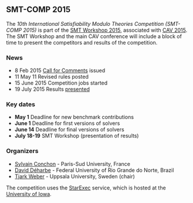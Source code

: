 ## SMT-COMP 2015

The <i>10th International Satisfiability Modulo Theories Competition
(SMT-COMP 2015)</i> is part of
the <a href="http://smt2015.csl.sri.com/">SMT Workshop 2015</a>,
associated with <a href="http://i-cav.org/2015/">CAV 2015</a>.  The
SMT Workshop and the main CAV conference will include a block of time
to present the competitors and results of the competition.

### News
- 8 Feb&nbsp;2015 <a href="call-for-comments.txt">Call for Comments</a> issued
- 11 May&nbsp;11 Revised rules posted
- 15 June&nbsp;2015 Competition jobs started
- 19 July&nbsp;2015 Results <a href="SMT-COMP-2015-slides.pdf">presented</a>

### Key dates
- **May&nbsp;1** Deadline for new benchmark contributions
- **June&nbsp;1** Deadline for first versions of solvers
- **June&nbsp;14** Deadline for final versions of solvers
- **July&nbsp;18-19** SMT Workshop (presentation of results)

### Organizers
- <a href="https://www.lri.fr/~conchon/">Sylvain Conchon</a> - Paris-Sud University, France
- <a href="https://www.sites.google.com/site/deharbe/">David D&eacute;harbe</a> - Federal University of Rio Grande do Norte, Brazil
- <a href="http://user.it.uu.se/~tjawe125/">Tjark Weber</a> - Uppsala University, Sweden (chair)

The competition uses the
<a href="https://www.starexec.org">StarExec</a> service, which is
hosted at the
<a href="http://www.cs.uiowa.edu/">University of Iowa</a>.
